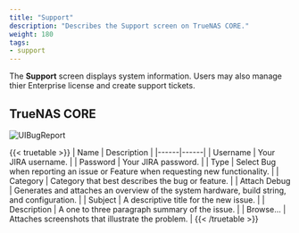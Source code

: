 ```yaml
---
title: "Support"
description: "Describes the Support screen on TrueNAS CORE."
weight: 180
tags:
- support
---
```


The **Support** screen displays system information. Users may also manage thier Enterprise license and create support tickets.

## TrueNAS CORE

![UIBugReport](/images/CORE/System/UIBugReport.png "Writing a Bug Report")

{{< truetable >}}
| Name | Description |
|------|------|
| Username | Your JIRA username. |
| Password | Your JIRA password. |
| Type | Select Bug when reporting an issue or Feature when requesting new functionality. |
| Category |  Category that best describes the bug or feature. |
| Attach Debug | Generates and attaches an overview of the system hardware, build string, and configuration. |
| Subject | A descriptive title for the new issue. |
| Description | A one to three paragraph summary of the issue. |
| Browse... | Attaches screenshots that illustrate the problem. |
{{< /truetable >}}
<!-- Comment out Enterprise-specific content as not relevent in 13.3-RELEASE
## TrueNAS Enterprise

{{< enterprise >}}
Proactive Support and the Contact Support fields below are only available on TrueNAS Enterprise licensed systems. 
Contact the [iXsystems Sales Team](mailto:sales@ixsystems.com) to inquire about purchasing TrueNAS Enterprise licenses.
{{< /enterprise >}}

### Proactive Support

![System Support Proactive Enterprise](/images/CORE/System/SystemSupportProactiveEnterprise.png "Proactive Support: Enterprise") 

{{< truetable >}}
| Name | Description |
|------|------|
| Name | Primary/Secondary Contact name. |
| Email | Primary/Secondary Contact email address. |
| CC | Primary/Secondary Contact email address. |
| Phone Number | Primary/Secondary Contact phone number. |
| Enable iXsystems Proactive Support | Set to enable the Enterprise Proactive Support feature. |
{{< /truetable >}}

### Contact Support

![SystemSupportContactEnterprise](/images/CORE/System/SystemSupportContactEnterprise.png "Support Contact: Enterprise")

{{< truetable >}}
| Name | Description |
|------|------|
| Name | Contact name. |
| Email | Contact email address. |
| Phone | Contact phone number. |
| Type | Select Bug when reporting an issue or Feature when requesting new functionality. |
| Environment | Select the appropriate environment. |
| Criticality | Select the appropriate level of criticality. |
| Attach Debug | Generates and attaches an overview of the system hardware, build string, and configuration. |
| Subject | A descriptive title for the new issue. |
| Description | A one to three paragraph summary of the issue. |
| Choose Files | Attaches screenshots that illustrate the problem. |
{{< /truetable >}}
-->